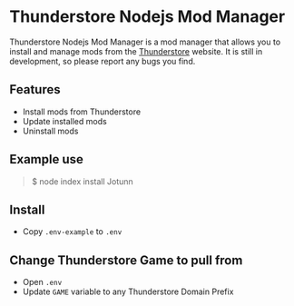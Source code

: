 # Thunderstore Nodejs Mod Manager

Thunderstore Nodejs Mod Manager is a mod manager that allows you to install and manage mods from the [Thunderstore](https://thunderstore.io) website. It is still in development, so please report any bugs you find.

## Features

- Install mods from Thunderstore
- Update installed mods
- Uninstall mods

## Example use

> $ node index install Jotunn

## Install

- Copy `.env-example` to `.env`

## Change Thunderstore Game to pull from

- Open `.env`
- Update `GAME` variable to any Thunderstore Domain Prefix